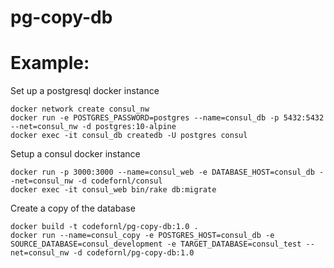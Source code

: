 # pg-copy-db

# Example:

Set up a postgresql docker instance
```
docker network create consul_nw
docker run -e POSTGRES_PASSWORD=postgres --name=consul_db -p 5432:5432 --net=consul_nw -d postgres:10-alpine
docker exec -it consul_db createdb -U postgres consul
```

Setup a consul docker instance
```
docker run -p 3000:3000 --name=consul_web -e DATABASE_HOST=consul_db --net=consul_nw -d codefornl/consul
docker exec -it consul_web bin/rake db:migrate
```

Create a copy of the database
```
docker build -t codefornl/pg-copy-db:1.0 .
docker run --name=consul_copy -e POSTGRES_HOST=consul_db -e SOURCE_DATABASE=consul_development -e TARGET_DATABASE=consul_test --net=consul_nw -d codefornl/pg-copy-db:1.0
```